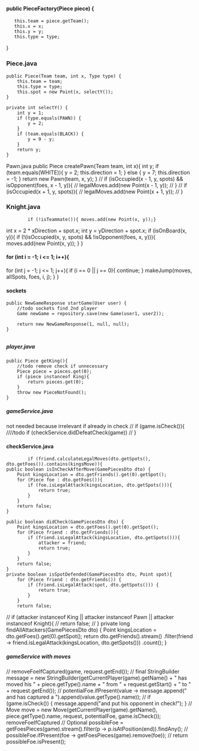 
####   public PieceFactory(Piece piece) {
       this.team = piece.getTeam();
       this.x = x;
       this.y = y;
       this.type = type;
   }
### Piece.java
    public Piece(Team team, int x, Type type) {
        this.team = team;
        this.type = type;
        this.spot = new Point(x, selectY());
    }

    private int selectY() {
        int y = 1;
        if (type.equals(PAWN)) {
            y = 2;
        }
        if (team.equals(BLACK)) {
            y = 9 - y;
        }
        return y;
    }



Pawn.java
public Piece createPawn(Team team, int x){
int y;
if (team.equals(WHITE)){
y = 2;
this.direction = 1;
} else {
y = 7;
this.direction = -1;
}
return new Pawn(team, x, y);
}
//        if (isOccupied(x - 1, y, spots) && isOpponent(foes, x - 1, y)){
//            legalMoves.add(new Point(x - 1, y));
//        }
//        if (isOccupied(x + 1, y, spots)){
//            legalMoves.add(new Point(x + 1, y));
//        }



### Knight.java
            if (!isTeammate()){ moves.add(new Point(x, y));}

int x = 2 * xDirection + spot.x;
int y = yDirection + spot.x;
if (isOnBoard(x, y)){
if (!(isOccupied(x, y, spots) && !isOpponent(foes, x, y))){
moves.add(new Point(x, y));
}
}

#### for (int i = -1; i <= 1; i++){
for (int j = -1; j <= 1; j++){
if (i == 0 || j == 0){
continue;
}
makeJump(moves, allSpots, foes, i, j);
}
}
####




#### sockets
    public NewGameResponse startGame(User user) {
        //todo sockets find 2nd player
        Game newGame = repository.save(new Game(user1, user2));

        return new NewGameResponse(1, null, null);
    }
##


##### player.java
    public Piece getKing(){
        //todo remove check if unnecessary
        Piece piece = pieces.get(0);
        if (piece instanceof King){
            return pieces.get(0);
        }
        throw new PieceNotFound();
    }


##### gameService.java
not needed because irrelevant if already in check
//        if (game.isCheck()){
////todo            if (checkService.didDefeatCheck(game))
//        }


#### checkService.java
            if (friend.calculateLegalMoves(dto.getSpots(), dto.getFoes()).contains(kingsMove)){
    public boolean isInCheckAfterMove(GamePiecesDto dto) {
        Point kingsLocation = dto.getFriends().get(0).getSpot();
        for (Piece foe : dto.getFoes()){
            if (foe.isLegalAttack(kingsLocation, dto.getSpots())){
                return true;
            }
        }
        return false;
    }

    public boolean didCheck(GamePiecesDto dto) {
        Point kingsLocation = dto.getFoes().get(0).getSpot();
        for (Piece friend : dto.getFriends()){
            if (friend.isLegalAttack(kingsLocation, dto.getSpots())){
                attacker = friend;
                return true;
            }
        }
        return false;
    }
    private boolean isSpotDefended(GamePiecesDto dto, Point spot){
        for (Piece friend : dto.getFriends()) {
            if (friend.isLegalAttack(spot, dto.getSpots())) {
                return true;
            }
        }
        return false;

//        if (attacker instanceof King || attacker instanceof Pawn || attacker instanceof Knight){
//            return false;
//        }
private long findAllAttackers(GamePiecesDto dto) {
Point kingsLocation = dto.getFoes().get(0).getSpot();
return dto.getFriends().stream()
.filter(friend -> friend.isLegalAttack(kingsLocation, dto.getSpots()))
.count();
}



##### gameService with moves
//        removeFoeIfCaptured(game, request.getEnd());
//        final StringBuilder message = new StringBuilder(getCurrentPlayer(game).getName() + " has moved his " + piece.getType().name + " from " + request.getStart() + " to " + request.getEnd());
//        potentialFoe.ifPresent(value -> message.append(" and has captured a ").append(value.getType().name));
//        if (game.isCheck()) { message.append("and put his opponent in check!"); }
//        Move move = new Move(getCurrentPlayer(game).getName(), piece.getType().name, request, potentialFoe, game.isCheck());
removeFoeIfCaptured
//        Optional<Piece> possibleFoe = getFoesPieces(game).stream().filter(p -> p.isAtPosition(end)).findAny();
//        possibleFoe.ifPresent(foe -> getFoesPieces(game).remove(foe));
//        return possibleFoe.isPresent();